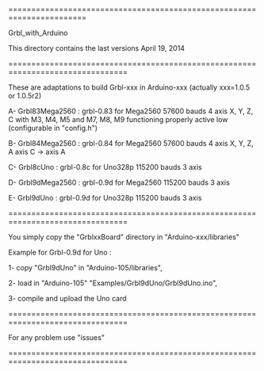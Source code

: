 =======================================================================

Grbl_with_Arduino

This directory contains the last versions  April 19, 2014

================================================================================

These are adaptations to build Grbl-xxx in Arduino-xxx (actually xxx=1.0.5 or 1.0.5r2)


A- Grbl83Mega2560  : grbl-0.83 for Mega2560 57600 bauds  4 axis  X, Y, Z, C
                     with M3, M4, M5 and M7, M8, M9 functioning properly active
                     low (configurable in "config.h")
                     
B- Grbl84Mega2560  : grbl-0.84 for Mega2560 57600 bauds  4 axis  X, Y, Z, A
                      axis C -> axis A

C- Grbl8cUno       : grbl-0.8c for Uno328p 115200 bauds  3 axis

D- Grbl9dMega2560  : grbl-0.9d for Mega2560 115200 bauds  3 axis

E- Grbl9dUno       : grbl-0.9d for Uno328p 115200 bauds  3 axis

================================================================================

You simply copy the "GrblxxBoard" directory in "Arduino-xxx/libraries"

Example for Grbl-0.9d for Uno :

1- copy "Grbl9dUno" in "Arduino-105/libraries",

2- load in "Arduino-105" "Examples/Grbl9dUno/Grbl9dUno.ino",

3- compile and upload the Uno card

================================================================================

For any problem use "issues"

================================================================================






